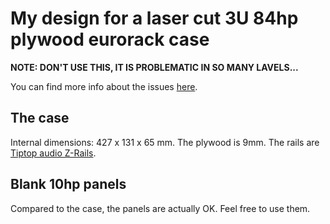 # My design for a laser cut 3U 84hp plywood eurorack case

**NOTE: DON'T USE THIS, IT IS PROBLEMATIC IN SO MANY LAVELS...**

You can find more info about the issues [here](blog.tomgurion.me/eurorack-case.html).

## The case

Internal dimensions: 427 x 131 x 65 mm.
The plywood is 9mm.
The rails are [Tiptop audio Z-Rails](http://www.tiptopaudio.com/zrails.php).

## Blank 10hp panels

Compared to the case, the panels are actually OK. Feel free to use them.
